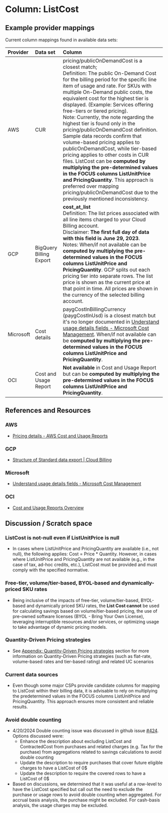 # Column: ListCost

## Example provider mappings

Current column mappings found in available data sets:

| Provider  | Data set                     | Column                   |
|:----------|:-----------------------------|:-------------------------|
| AWS       | CUR                          | pricing/publicOnDemandCost  is a closest match;<br>Definition: The public On-Demand Cost for the billing period for the specific line item of usage and rate. For SKUs with multiple On-Demand public costs, the equivalent cost for the highest tier is displayed. (Example: Services offering free-tiers or tiered pricing).<br>Note: Currently, the note regarding the highest tier is found only in the pricing/publicOnDemandCost definition. Sample data records confirm that volume-based pricing applies to publicOnDemandCost, while tier-based pricing applies to other costs in CUR files. ListCost can be **computed by multiplying the pre-determined values in the FOCUS columns ListUnitPrice and PricingQuantity**. This approach is preferred over mapping pricing/publicOnDemandCost due to the previously mentioned inconsistency. |
| GCP       | BigQuery Billing Export      | **cost_at_list**<br>Definition: The list prices associated with all line items charged to your Cloud Billing account.<br>Disclaimer: **The first full day of data with this field is June 29, 2023**.<br>Notes: When/if not available can be **computed by multiplying the pre-determined values in the FOCUS columns ListUnitPrice and PricingQuantity**. GCP splits out each pricing tier into separate rows. The list price is shown as the current price at that point in time. All prices are shown in the currency of the selected billing account. |
| Microsoft | Cost details                 | paygCostInBillingCurrency (paygCostInUsd) is a closest match but it's no longer documented in [Understand usage details fields - Microsoft Cost Management](https://learn.microsoft.com/en-us/azure/cost-management-billing/automate/understand-usage-details-fields). When/if not available can be **computed by multiplying the pre-determined values in the FOCUS columns ListUnitPrice and PricingQuantity**. |
| OCI       | Cost and Usage Report        | **Not available** in Cost and Usage Report but can be **computed by multiplying the pre-determined values in the FOCUS columns ListUnitPrice and PricingQuantity**. |

## References and Resources

### AWS

* [Pricing details - AWS Cost and Usage Reports](https://docs.aws.amazon.com/cur/latest/userguide/pricing-columns.html)

### GCP

* [Structure of Standard data export | Cloud Billing](https://cloud.google.com/billing/docs/how-to/export-data-bigquery-tables/standard-usage)

### Microsoft

* [Understand usage details fields - Microsoft Cost Management](https://learn.microsoft.com/en-us/azure/cost-management-billing/automate/understand-usage-details-fields)

### OCI

* [Cost and Usage Reports Overview](https://docs.oracle.com/en-us/iaas/Content/Billing/Concepts/usagereportsoverview.htm)

## Discussion / Scratch space

### ListCost is not-null even if ListUnitPrice is null

* In cases where ListUnitPrice and PricingQuantity are available (i.e., not null), the following applies: Cost = Price * Quantity. However, in cases where ListUnitPrice and PricingQuantity are not available (e.g., in the case of tax, ad-hoc credits, etc.), ListCost must be provided and must comply with the specified normative.

### Free-tier, volume/tier-based, BYOL-based and dynamically-priced SKU rates

* Being inclusive of the impacts of free-tier, volume/tier-based, BYOL-based and dynamically priced SKU rates, the **List Cost cannot** be used for calculating savings based on volume/tier-based pricing, the use of pre-owned software licenses (BYOL - Bring Your Own License), leveraging interruptible resources and/or services, or optimizing usage to take advantage of dynamic pricing models.


### Quantity-Driven Pricing strategies

* See [Appendix: Quantity-Driven Pricing strategies](../appendix/quantity_driven_pricing_strategies.md) section for more information on Quantity-Driven Pricing strategies (such as flat-rate, volume-based rates and tier-based rating) and related UC scenarios

### Current data sources

* Even though some major CSPs provide candidate columns for mapping to ListCost within their billing data, it is advisable to rely on multiplying the predetermined values in the FOCUS columns ListUnitPrice and PricingQuantity. This approach ensures more consistent and reliable results.

### Avoid double counting

* 4/20/2024 Double counting issue was discussed in github issue [#424](https://github.com/FinOps-Open-Cost-and-Usage-Spec/FOCUS_Spec/issues/424). Options discussed were:
  * Enhance the description about excluding ListCost and ContractedCost from purchases and related charges (e.g. Tax for the purchase) from aggregations related to savings calculations to avoid double counting
  * Update the description to require purchases that cover future eligible charges to have a ListCost of 0$
  * Update the description to require the covered rows to have a ListCost of 0$
* Based on discussions, we determined that it was useful at a row-level to have the ListCost specified but call out the need to exclude the purchase or usage rows to avoid double counting when aggregated. For accrual basis analysis, the purchase might be excluded. For cash-basis analysis, the usage charges may be excluded.